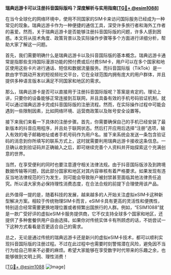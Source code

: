 **瑞典远游卡可以注册抖音国际版吗？深度解析与实用指南[[TG💪+ @esim1088](https://t.me/s/esim1088)]**

在当今全球化的网络环境中，使用不同国家的SIM卡来访问国际服务已经成为一种常见的现象。瑞典远游卡作为一种便捷的通信工具，深受许多旅行者和海外工作者的喜爱。然而，关于瑞典远游卡是否能够注册抖音国际版的问题，许多人感到困惑。本文将从技术角度、政策背景以及实际操作步骤等多个方面进行详细分析，帮助大家了解这一问题。

首先，我们需要明确什么是瑞典远游卡以及抖音国际版的基本概念。瑞典远游卡通常是指那些支持国际漫游功能的预付费或后付费SIM卡，用户可以在多个国家和地区使用这些卡片进行通话、短信和数据流量服务。而抖音国际版（TikTok）是一款由字节跳动开发的短视频社交平台，它在全球范围内拥有庞大的用户群体，并且提供多种语言版本以满足不同国家和地区的需求。

那么，瑞典远游卡是否可以直接用于注册抖音国际版呢？答案是肯定的。理论上讲，只要你的设备能够正常连接到互联网，并且具备有效的手机号码验证机制，就可以通过瑞典远游卡完成抖音国际版的注册流程。然而，在实际操作过程中可能会遇到一些限制因素，比如网络环境、运营商政策以及账号安全设置等。

接下来我们来看一下具体的注册步骤。首先，你需要确保自己的手机已经安装了最新版本的抖音应用程序，并且处于联网状态。然后打开应用后选择“注册”选项，输入有效的电子邮箱地址或者手机号码作为用户名。接下来系统会发送一条包含验证码的消息到你所填写的联系方式上，这时就需要利用瑞典远游卡接收这条信息。一旦确认收到验证码并正确输入之后，即可继续完善个人资料并开始探索这个充满创意的世界。

当然，在享受便利的同时也要注意遵守相关法律法规。由于抖音国际版涉及到跨境数据传输等问题，因此部分国家和地区对其内容审核有着严格要求。如果发现有违反当地法律规范的行为发生，则可能会导致账户被封禁甚至面临其他法律责任追究。所以请大家务必保持理性消费态度，在合法合规的前提下合理使用该产品。

此外值得一提的是，随着科技的发展，越来越多的人开始关注虚拟eSIM卡这种新型解决方案。相较于传统物理SIM卡而言，eSIM卡具有更高的灵活性和便携性，特别适合经常需要更换地理位置或者频繁出国旅行的人群。例如，“ESIM1088”就是一款广受好评的虚拟eSIM卡服务提供商，它不仅支持全球多个国家和地区，还提供了多种套餐供用户自由选择。如果你对传统实体卡有所顾虑的话，不妨尝试一下这种方式看看是否更适合自己的需求。

总之，无论是通过传统的瑞典远游卡还是新兴的虚拟eSIM卡技术，都可以顺利实现抖音国际版的注册过程。不过在此过程中也需要时刻警惕潜在风险，避免因不当行为给自己带来不必要的麻烦。希望大家能够在享受数字时代带来的乐趣之余，也能够做到文明上网、理性消费！

[[TG💪+ @esim1088](https://t.me/s/esim1088) ![Image](https://i.postimg.cc/4NQfJmqS/Snipaste-2025-05-13-00-14-12.png)]
